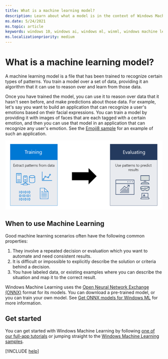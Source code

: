 ```yaml
---
title: What is a machine learning model?
description: Learn about what a model is in the context of Windows Machine Learning.
ms.date: 5/24/2021
ms.topic: article
keywords: windows 10, windows ai, windows ml, winml, windows machine learning
ms.localizationpriority: medium
---
```


# What is a machine learning model?

A machine learning model is a file that has been trained to recognize certain types of patterns. You train a model over a set of data, providing it an algorithm that it can use to reason over and learn from those data.

Once you have trained the model, you can use it to reason over data that it hasn't seen before, and make predictions about those data. For example, let's say you want to build an application that can recognize a user's emotions based on their facial expressions. You can train a model by providing it with images of faces that are each tagged with a certain emotion, and then you can use that model in an application that can recognize any user's emotion. See the [Emoji8 sample](https://github.com/Microsoft/Windows-Machine-Learning/tree/master/Samples/Emoji8/UWP/cs) for an example of such an application.

![Windows ML model flow graphic](../images/winml-model-flow.png)

## When to use Machine Learning

Good machine learning scenarios often have the following common properties: 
1.	They involve a repeated decision or evaluation which you want to automate and need consistent results.
2.	It is difficult or impossible to explicitly describe the solution or criteria behind a decision.
3.	You have labeled data, or existing examples where you can describe the situation and map it to the correct result.

Windows Machine Learning uses the [Open Neural Network Exchange (ONNX)](https://onnx.ai/) format for its models. You can download a pre-trained model, or you can train your own model. See [Get ONNX models for Windows ML](get-onnx-model.md) for more information.

## Get started

You can get started with Windows Machine Learning by following [one of our full-app tutorials](tutorials/index.md) or jumping straight to the [Windows Machine Learning samples](samples.md).

[!INCLUDE [help](../includes/get-help.md)]
